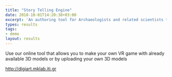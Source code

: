 ```yaml
---
title: "Story Telling Engine"
date: 2018-10-01T14:20:38+03:00
excerpt: 'An authoring tool for Archaeologists and related scientists that allows to make VR games with 3D scanned data'
types: results
tags:
- demo
layout: results
---
```

Use our online tool that allows you to make your own VR game with already available 3D models or by uploading your own 3D models

http://digiart.mklab.iti.gr